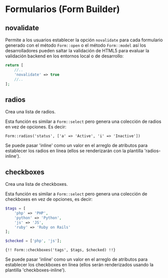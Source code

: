 # Formularios (Form Builder)

## novalidate

Permite a los usuarios establecer la opción `novalidate` para cada formulario generado con el método `Form::open` o el método `Form::model` así los desarrolladores pueden saltar la validación de HTML5 para evaluar la validación backend en los entornos local o de desarrollo:

```php
return [
    //..
    'novalidate' => true
    //..
];
```

## radios

Crea una lista de radios.

Esta función es similar a `Form::select` pero genera una colección de radios en vez de opciones. Es decir:

```blade
Form::radios('status', ['a' => 'Active', 'i' => 'Inactive'])
```

Se puede pasar 'inline' como un valor en el arreglo de atributos para establecer los radios en línea (ellos se renderizarán con la plantilla 'radios-inline').

## checkboxes

Crea una lista de checkboxes.

Esta función es similar a `Form::select` pero genera una colección de checkboxes en vez de opciones, es decir:

```php
$tags = [
    'php' => 'PHP',
    'python' => 'Python',
    'js' => 'JS',
    'ruby' => 'Ruby on Rails'
];

$checked = ['php', 'js'];
```

```blade
{!! Form::checkboxes('tags', $tags, $checked) !!}
```

Se puede pasar 'inline' como un valor en el arreglo de atributos para establecer los checkboxes en línea (ellos serán renderizados usando la plantilla 'checkboxes-inline').